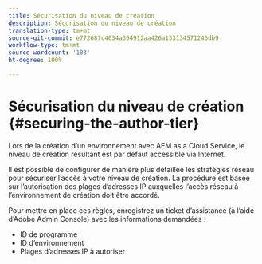 ```yaml
---
title: Sécurisation du niveau de création
description: Sécurisation du niveau de création
translation-type: tm+mt
source-git-commit: e772687c4034a364912aa426a133134571246db9
workflow-type: tm+mt
source-wordcount: '103'
ht-degree: 100%

---
```



# Sécurisation du niveau de création {#securing-the-author-tier}

Lors de la création d’un environnement avec AEM as a Cloud Service, le niveau de création résultant est par défaut accessible via Internet.

Il est possible de configurer de manière plus détaillée les stratégies réseau pour sécuriser l’accès à votre niveau de création. La procédure est basée sur l’autorisation des plages d’adresses IP auxquelles l’accès réseau à l’environnement de création doit être accordé.

Pour mettre en place ces règles, enregistrez un ticket d’assistance (à l’aide d’Adobe Admin Console) avec les informations demandées :
- ID de programme
- ID d’environnement
- Plages d’adresses IP à autoriser